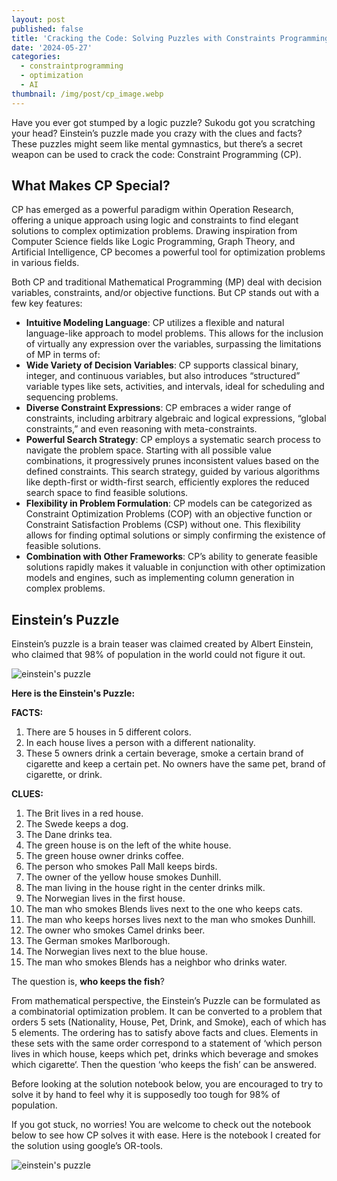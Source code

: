 ```yaml
---
layout: post
published: false
title: 'Cracking the Code: Solving Puzzles with Constraints Programming'
date: '2024-05-27'
categories:
  - constraintprogramming
  - optimization
  - AI
thumbnail: /img/post/cp_image.webp
---
```


Have you ever got stumped by a logic puzzle? Sukodu got you scratching your head? Einstein’s puzzle made you crazy with the clues and facts? These puzzles might seem like mental gymnastics, but there’s a secret weapon can be used to crack the code: Constraint Programming (CP).
<!--more-->

## What Makes CP Special?
CP has emerged as a powerful paradigm within Operation Research, offering a unique approach using logic and constraints to find elegant solutions to complex optimization problems. Drawing inspiration from Computer Science fields like Logic Programming, Graph Theory, and Artificial Intelligence, CP becomes a powerful tool for optimization problems in various fields.

Both CP and traditional Mathematical Programming (MP) deal with decision variables, constraints, and/or objective functions. But CP stands out with a few key features:

- **Intuitive Modeling Language**: CP utilizes a flexible and natural language-like approach to model problems. This allows for the inclusion of virtually any expression over the variables, surpassing the limitations of MP in terms of:
- **Wide Variety of Decision Variables**: CP supports classical binary, integer, and continuous variables, but also introduces “structured” variable types like sets, activities, and intervals, ideal for scheduling and sequencing problems.
- **Diverse Constraint Expressions**: CP embraces a wider range of constraints, including arbitrary algebraic and logical expressions, “global constraints,” and even reasoning with meta-constraints.
- **Powerful Search Strategy**: CP employs a systematic search process to navigate the problem space. Starting with all possible value combinations, it progressively prunes inconsistent values based on the defined constraints. This search strategy, guided by various algorithms like depth-first or width-first search, efficiently explores the reduced search space to find feasible solutions.
- **Flexibility in Problem Formulation**: CP models can be categorized as Constraint Optimization Problems (COP) with an objective function or Constraint Satisfaction Problems (CSP) without one. This flexibility allows for finding optimal solutions or simply confirming the existence of feasible solutions.
- **Combination with Other Frameworks**: CP’s ability to generate feasible solutions rapidly makes it valuable in conjunction with other optimization models and engines, such as implementing column generation in complex problems.

## Einstein’s Puzzle

Einstein’s puzzle is a brain teaser was claimed created by Albert Einstein, who claimed that 98% of population in the world could not figure it out.

![einstein's puzzle]({{site.baseurl}}/img/post/einstein_puzzle.webp)

**Here is the Einstein's Puzzle:**

**FACTS:**
1. There are 5 houses in 5 different colors.
2. In each house lives a person with a different nationality.
3. These 5 owners drink a certain beverage, smoke a certain brand of cigarette and keep a certain pet. No owners have the same pet, brand of cigarette, or drink.

**CLUES:**
1. The Brit lives in a red house.
2. The Swede keeps a dog.
3. The Dane drinks tea.
4. The green house is on the left of the white house.
5. The green house owner drinks coffee.
6. The person who smokes Pall Mall keeps birds.
7. The owner of the yellow house smokes Dunhill.
8. The man living in the house right in the center drinks milk.
9. The Norwegian lives in the first house.
10. The man who smokes Blends lives next to the one who keeps cats.
11. The man who keeps horses lives next to the man who smokes Dunhill.
12. The owner who smokes Camel drinks beer.
13. The German smokes Marlborough.
14. The Norwegian lives next to the blue house.
15. The man who smokes Blends has a neighbor who drinks water.

The question is, **who keeps the fish**?


From mathematical perspective, the Einstein’s Puzzle can be formulated as a combinatorial optimization problem. It can be converted to a problem that orders 5 sets (Nationality, House, Pet, Drink, and Smoke), each of which has 5 elements. The ordering has to satisfy above facts and clues. Elements in these sets with the same order correspond to a statement of ‘which person lives in which house, keeps which pet, drinks which beverage and smokes which cigarette‘. Then the question ‘who keeps the fish’ can be answered.

Before looking at the solution notebook below, you are encouraged to try to solve it by hand to feel why it is supposedly too tough for 98% of population.

If you got stuck, no worries! You are welcome to check out the notebook below to see how CP solves it with ease. Here is the notebook I created for the solution using google’s OR-tools.



<script src="https://gist.github.com/stonefl/e58711cb9b39b5be2675726d2e6916c6.js"></script>


![einstein's puzzle]({{site.baseurl}}/img/post/sudoku.webp)












